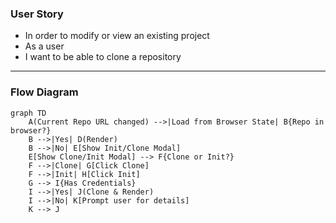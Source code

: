 ### User Story

- In order to modify or view an existing project
- As a user
- I want to be able to clone a repository
---

### Flow Diagram

```mermaid
graph TD
    A(Current Repo URL changed) -->|Load from Browser State| B{Repo in browser?}
    B -->|Yes| D(Render)
    B -->|No| E[Show Init/Clone Modal]
    E[Show Clone/Init Modal] --> F{Clone or Init?}
    F -->|Clone| G[Click Clone]
    F -->|Init| H[Click Init]
    G --> I{Has Credentials}
    I -->|Yes| J(Clone & Render)
    I -->|No| K[Prompt user for details]
    K --> J
```

